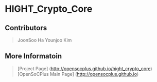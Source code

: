 HIGHT_Crypto_Core
=================

Contributors
-------------
> JoonSoo Ha
> Younjoo Kim

More Informatoin
----------------
> [Project Page] (http://opensocplus.github.io/hight_crypto_core)
> [OpenSoCPlus Main Page] (http://opensocplus.github.io)
